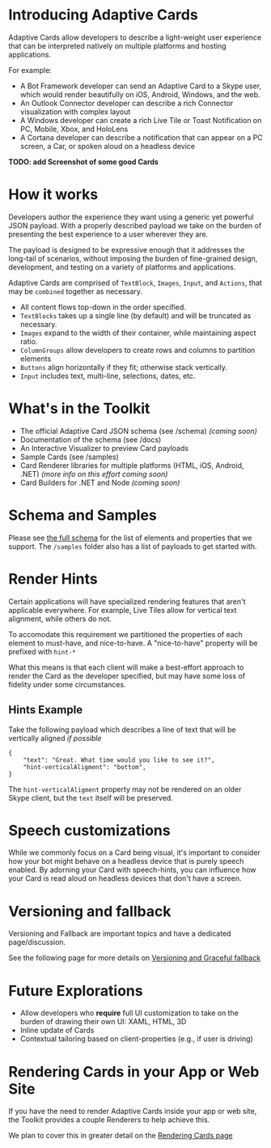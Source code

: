 # Introducing Adaptive Cards

Adaptive Cards allow developers to describe a light-weight user experience that can be interpreted natively on multiple platforms and hosting applications.

For example:

* A Bot Framework developer can send an Adaptive Card to a Skype user, which would render beautifully on iOS, Android, Windows, and the web.
* An Outlook Connector developer can describe a rich Connector visualization with complex layout
* A Windows developer can create a rich Live Tile or Toast Notification on PC, Mobile, Xbox, and HoloLens
* A Cortana developer can describe a notification that can appear on a PC screen, a Car, or spoken aloud on a headless device

**TODO: add Screenshot of some good Cards**

# How it works

Developers author the experience they want using a generic yet powerful JSON payload. With a properly described payload we take on the burden of presenting the best experience to a user wherever they are.

The payload is designed to be expressive enough that it addresses the long-tail of scenarios, without imposing the burden of fine-grained design, development, and testing on a variety of platforms and applications. 

Adaptive Cards are comprised of `TextBlock`, `Images`, `Input`, and `Actions`, that may be `combined` together as necessary. 

* All content flows top-down in the order specified. 
* `TextBlocks` takes up a single line (by default) and will be truncated as necessary. 
* `Images` expand to the width of their container, while maintaining aspect ratio.
* `ColumnGroups` allow developers to create rows and columns to partition elements
* `Buttons` align horizontally if they fit; otherwise stack vertically.
* `Input` includes text, multi-line, selections, dates, etc.

# What's in the Toolkit

* The official Adaptive Card JSON schema (see /schema) *(coming soon)*
* Documentation of the schema (see /docs)
* An Interactive Visualizer to preview Card payloads
* Sample Cards (see /samples)
* Card Renderer libraries for multiple platforms (HTML, iOS, Android, .NET) *(more info on this effort coming soon)*
* Card Builders for .NET and Node *(coming soon)*

# Schema and Samples

Please see [the full schema](docs/Schema.md) for the list of elements and properties that we support.
The `/samples` folder also has a list of payloads to get started with.
 
# Render Hints

Certain applications will have specialized rendering features that aren't applicable everywhere. For example, Live Tiles allow for vertical text alignment, while others do not.

To accomodate this requirement we partitioned the properties of each element to must-have, and nice-to-have. A "nice-to-have" property will be prefixed with `hint-*`

What this means is that each client will make a best-effort approach to render the Card as the developer specified, but may have some loss of fidelity under some circumstances.

## Hints Example

Take the following payload which describes a line of text that will be vertically aligned *if possible*

```
{
    "text": "Great. What time would you like to see it?",
    "hint-verticalAligment": "bottom",
}
```

The `hint-verticalAligment` property may not be rendered on an older Skype client, but the `text` itself will be preserved.

# Speech customizations

While we commonly focus on a Card being visual, it's important to consider how your bot might behave on a headless device that is purely speech enabled. By adorning your Card with speech-hints, you can influence how your Card is read aloud on headless devices that don't have a screen.

# Versioning and fallback

Versioning and Fallback are important topics and have a dedicated page/discussion. 

See the following page for more details on [Versioning and Graceful fallback](docs/GracefulFallback.md)

# Future Explorations

* Allow developers who **require** full UI customization to take on the burden of drawing their own UI: XAML, HTML, 3D 
* Inline update of Cards
* Contextual tailoring based on client-properties (e.g., if user is driving)

# Rendering Cards in your App or Web Site

If you have the need to render Adaptive Cards inside your app or web site, the Toolkit provides a couple Renderers to help achieve this.

We plan to cover this in greater detail on the [Rendering Cards page](docs/RenderingCards.md)